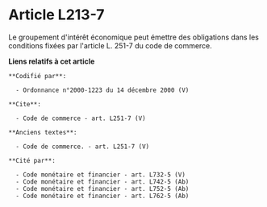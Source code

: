 # Article L213-7

Le groupement d'intérêt économique peut émettre des obligations dans les conditions fixées par l'article L. 251-7 du code de
commerce.

**Liens relatifs à cet article**

	**Codifié par**:

	  - Ordonnance n°2000-1223 du 14 décembre 2000 (V)

	**Cite**:

	  - Code de commerce - art. L251-7 (V)

	**Anciens textes**:

	  - Code de commerce. - art. L251-7 (V)

	**Cité par**:

	  - Code monétaire et financier - art. L732-5 (V)
	  - Code monétaire et financier - art. L742-5 (Ab)
	  - Code monétaire et financier - art. L752-5 (Ab)
	  - Code monétaire et financier - art. L762-5 (Ab)
